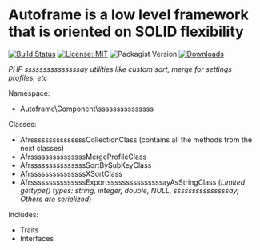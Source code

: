 # Autoframe is a low level framework that is oriented on SOLID flexibility

[![Build Status](https://github.com/autoframe/components-sssssssssssssss/workflows/PHPUnit-tests/badge.svg?branch=main)](https://github.com/autoframe/components-sssssssssssssss/actions?query=branch:main)
[![License: MIT](https://img.shields.io/badge/License-MIT-green.svg)](https://opensource.org/licenses/MIT)
![Packagist Version](https://img.shields.io/packagist/v/autoframe/components-sssssssssssssss?label=packagist%20stable)
[![Downloads](https://img.shields.io/packagist/dm/autoframe/components-sssssssssssssss.svg)](https://packagist.org/packages/autoframe/components-sssssssssssssss)

*PHP sssssssssssssssay utilities like custom sort, merge for settings profiles, etc*

Namespace:
- Autoframe\\Component\\sssssssssssssss

Classes:
- AfrsssssssssssssssCollectionClass (contains all the methods from the next classes)
- AfrsssssssssssssssMergeProfileClass
- AfrsssssssssssssssSortBySubKeyClass
- AfrsssssssssssssssXSortClass
- AfrsssssssssssssssExportsssssssssssssssayAsStringClass (*Limited gettype() types: string, integer, double, NULL, sssssssssssssssay; Others are serielized*)

Includes:
- Traits
- Interfaces